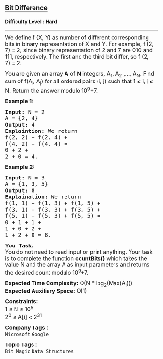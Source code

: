 <h2><a href="https://www.geeksforgeeks.org/problems/find-sum-of-different-corresponding-bits-for-all-pairs4652/1?page=2&difficulty=Hard&sortBy=submissions">Bit Difference</a></h2><h3>Difficulty Level : Hard</h3><hr><div class="problems_problem_content__Xm_eO"><p><span style="font-size:18px">We define f&nbsp;(X, Y)&nbsp;as number of different corresponding bits in binary representation of X and Y. For example, f (2, 7)&nbsp;= 2, since binary representation of 2 and 7 are 010&nbsp;and 111, respectively. The first and the third bit differ, so&nbsp;f (2, 7)&nbsp;= 2.</span></p>

<p><span style="font-size:18px">You are given an array <strong>A</strong> of <strong>N</strong> integers, A<sub>1</sub>, A<sub>2</sub>&nbsp;,…, A<sub>N</sub>. Find sum of f(A<sub>i</sub>, A<sub>j</sub>) for all ordered pairs (i, j) such that 1 ≤ i, j ≤ N. Return the answer modulo 10<sup>9</sup>+7.</span></p>

<p><strong><span style="font-size:18px">Example 1:</span></strong></p>

<pre><span style="font-size:18px"><strong>Input:</strong> N = 2
A = {2, 4}
<strong>Output:</strong> 4
<strong>Explaintion:</strong> We return 
f(2, 2) + f(2, 4) + 
f(4, 2) + f(4, 4) = 
0 + 2 + 
2 + 0 = 4.</span></pre>

<p><strong><span style="font-size:18px">Example 2:</span></strong></p>

<pre><span style="font-size:18px"><strong>Input:</strong> N = 3
A = {1, 3, 5}
<strong>Output:</strong> 8
<strong>Explaination:</strong> We return 
f(1, 1) + f(1, 3) + f(1, 5) + 
f(3, 1) + f(3, 3) + f(3, 5) + 
f(5, 1) + f(5, 3) + f(5, 5) = 
0 + 1 + 1 + 
1 + 0 + 2 + 
1 + 2 + 0 = 8.</span></pre>

<p><span style="font-size:18px"><strong>Your Task:</strong><br>
You do not need to read input or print anything. Your task is to complete the function <strong>countBits()</strong> which takes the value N and the array A as input parameters and returns the desired count modulo 10<sup>9</sup>+7.</span></p>

<p><span style="font-size:18px"><strong>Expected Time Complexity:</strong> O(N * log<sub>2</sub>(Max(A<sub>i</sub>)))<br>
<strong>Expected Auxiliary Space:</strong> O(1)</span></p>

<p><span style="font-size:18px"><strong>Constraints:</strong><br>
1 ≤ N ≤ 10<sup>5</sup><br>
2<sup>0</sup> ≤&nbsp;A[i] &lt;&nbsp;2<sup>31</sup></span></p>
</div><p><span style=font-size:18px><strong>Company Tags : </strong><br><code>Microsoft</code>&nbsp;<code>Google</code>&nbsp;<br><p><span style=font-size:18px><strong>Topic Tags : </strong><br><code>Bit Magic</code>&nbsp;<code>Data Structures</code>&nbsp;